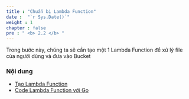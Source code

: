 ```yaml
---
title : "Chuẩn bị Lambda Function"
date :  "`r Sys.Date()`" 
weight : 1 
chapter : false
pre : " <b> 2.2 </b> "
---
```


Trong bước này, chúng ta sẽ cần tạo một 1 Lambda Function để xử lý file của người dùng và đưa vào Bucket

### Nội dung
  - [Tạo Lambda Function](2.2.1-createlambda/)
  - [Code Lambda Function với Go](2.2.2-createcode/)
